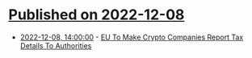 # [Published on 2022-12-08](index.md)

* [2022-12-08, 14:00:00](https://slashdot.org/story/22/12/08/1354234/eu-to-make-crypto-companies-report-tax-details-to-authorities?utm_source=rss1.0mainlinkanon&utm_medium=feed) - [EU To Make Crypto Companies Report Tax Details To Authorities](https://slashdot.org/story/22/12/08/1354234/eu-to-make-crypto-companies-report-tax-details-to-authorities?utm_source=rss1.0mainlinkanon&utm_medium=feed)
